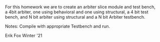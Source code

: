 For this homework we are to create an arbiter slice module and test bench, a 4bit arbiter, one using behavioral and one using structural, a 4 bit test bench, and N bit arbiter using structural and a N bit Arbiter testbench.

Notes:
Compile with appropriate Testbench and run.

Erik Fox Winter '21

